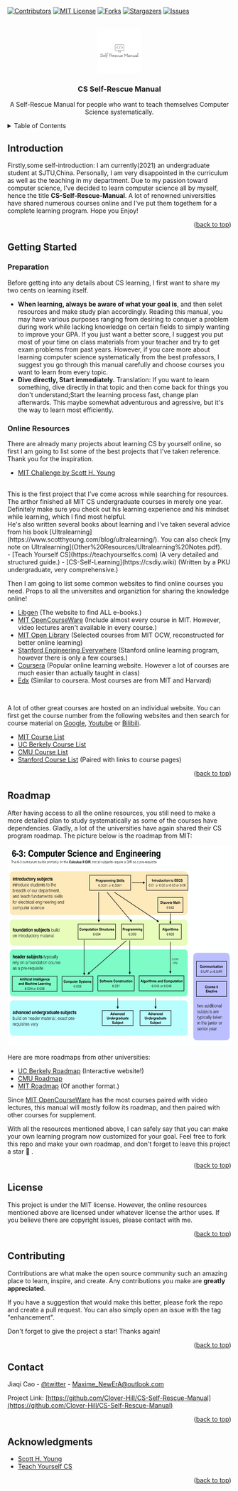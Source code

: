 <div id="top"></div>

<!-- PROJECT SHIELDS -->
[![Contributors][contributors-shield]][contributors-url]
[![MIT License][license-shield]][license-url]
[![Forks][forks-shield]][forks-url]
[![Stargazers][stars-shield]][stars-url]
[![Issues][issues-shield]][issues-url]

<!-- PROJECT LOGO -->
<br />

<div align="center">
  <a href="https://github.com/Clover-Hill/CS-Self-Rescue-Manual">
    <img src="images/logo.png" alt="Logo" width="100" height="100">
  </a>

<h3 align="center">CS Self-Rescue Manual</h3>

  <p align="center">
    A Self-Rescue Manual for people who want to teach themselves Computer Science systematically.
  </p>

</div>

<!-- TABLE OF CONTENTS -->

<details>
  <summary>Table of Contents</summary>
  <ol>
    <li>
      <a href="#introduction">Introduction</a>
    </li>
    <li>
      <a href="#getting-started">Getting Started</a>
      <ul>
        <li><a href="#preparation">Preparation</a></li>
        <li><a href="#online-resources">Online Resources</a></li>
        <li><a href="#roadmap">Road Map</a></li>
      </ul>
    </li>
    <li>
      <a href="#maths">Maths</a>
      <ul>
        <li><a href="#discrete-maths">Discrete Mathematics</a></li>
        <li><a href="#information-theory">Information Theory</a></li>
        <li><a href="#analysis">Analysis</a></li>
        <li><a href="#linear-algebra">Linear Algebra</a></li>
        <li><a href="#statistics">Statistics</a></li>
        <li><a href="#advance-maths">Advance Topics</a></li>
      </ul>
    </li>
    <li>
      <a href="#nature-science">Nature Science</a>
      <ul>
        <li><a href="#physics">Physics</a></li>
        <li><a href="#chemistry">Chemistry</a></li>
        <li><a href="#biology">Biology</a></li>
      </ul>
    </li>
    <li>
      <a href="#introductory-subjects">Introductory Subjects</a>
      <ul>
        <li><a href="#introductory-course">Introductory Course</a></li>
        <li><a href="#basic-programming">Basic Programming Skills</a></li>
      </ul>
    </li>
    <li>
      <a href="#fundation-subjects">Fundation Subjects</a>
      <ul>
        <li><a href="#cs-tools">CS Tools</a></li>
        <li><a href="#advance-programming">Advance Programming</a></li>
        <li><a href="#algorithms">Algorithms</a></li>
        <li><a href="#digital-systems">Digital Systems</a></li>
      </ul>
    </li>
    <li>
      <a href="#header-subjects">Header Subjects</a>
      <ul>
        <li><a href="#software-construction">Software Construction</a></li>
        <li><a href="#computer-systems">Computer Systems</a></li>
        <li><a href="#advance-algorithms">Advance Algorithms</a></li>
        <li><a href="#machine-learning">Machine Learning</a></li>
      </ul>
    </li>
    <li>
      <a href="#advance-subjects">Advance Subjects</a>
      <ul>
        <li><a href="#distributed-systems">Distributed Systems</a></li>
        <li><a href="#computer-network">Computer Network</a></li>
        <li><a href="#database">Database</a></li>
        <li><a href="#compilers">Compilers</a></li>
        <li><a href="#computer-security">Computer Security</a></li>
        <li><a href="#deep-learning">Deep Learning</a></li>
        <li><a href="#advance-machine-learning"></a>Advance Machine Learning</li>
      </ul>
    </li>
    <li><a href="#license">License</a></li>
    <li><a href="#contributing">Contributing</a></li>
    <li><a href="#contact">Contact</a></li>
    <li><a href="#acknowledgments">Acknowledgments</a></li>
  </ol>
</details>

<!-- ABOUT THE PROJECT -->

## Introduction
Firstly,some self-introduction: I am currently(2021) an undergraduate student at SJTU,China. Personally, I am very disappointed in the curriculum as well as the teaching in my department. Due to my passion toward computer science, I've decided to learn computer science all by myself, hence the title **CS-Self-Rescue-Manual**. A lot of renowned universities have shared numerous courses online and I've put them togethem for a complete learning program. Hope you Enjoy! 

<p align="right">(<a href="#top">back to top</a>)</p>

<!-- GETTING STARTED -->

## Getting Started
### Preparation
Before getting into any details about CS learning, I first want to share my two cents on learning itself.
- **When learning, always be aware of what your goal is**, and then selet resources and make study plan accordingly. Reading this manual, you may have various purposes ranging from desiring to conquer a problem during work while lacking knowledge on certain fields to simply wanting to improve your GPA. If you just want a better score, I suggest you put most of your time on class materials from your teacher and try to get exam problems from past years. However, if you care more about learning computer science systematically from the best professors, I suggest you go through this manual carefully and choose courses you want to learn from every topic.
- **Dive directly, Start immediately.** Translation: If you want to learn something, dive directly in that topic and then come back for things you don't understand;Start the learning process fast, change plan afterwards. This maybe somewhat adventurous and agressive, but it's the way to learn most efficiently.

### Online Resources
There are already many projects about learning CS by yourself online, so first I am going to list some of the best projects that I've taken reference. Thank you for the inspiration.
- [MIT Challenge by Scott H. Young](https://www.scotthyoung.com/blog/myprojects/mit-challenge-2/)
<br />
  This is the first project that I've come across while searching for resources. The arthor finished all MIT CS undergraduate courses in merely one year. Definitely make sure you check out his learning experience and his mindset while learning, which I find most helpful.
<br />
  He's also written several books about learning and I've taken several advice from his book [Ultralearning](https://www.scotthyoung.com/blog/ultralearning/). You can also check [my note on Ultralearning](Other%20Resources/Ultralearning%20Notes.pdf). 
<br />
- [Teach Yourself CS](https://teachyourselfcs.com) (A very detailed and structured guide.)
- [CS-Self-Learning](https://csdiy.wiki) (Written by a PKU undergraduate, very comprehensive.)
<br />

Then I am going to list some common websites to find online courses you need. Props to all the universites and organiztion for sharing the knowledge online!
- [Libgen](https://libgen.rs)
  (The website to find ALL e-books.)
- [MIT OpenCourseWare](https://ocw.mit.edu/index.html)
  (Include almost every course in MIT. However, video lectures aren't available in every course.)
- [MIT Open Library](https://openlearning.mit.edu/courses-programs/open-learning-library)
  (Selected courses from MIT OCW, reconstructed for better online learning)
- [Stanford Engineering Everywhere](https://see.stanford.edu/Course)
  (Stanford online learning program, however there is only a few courses.)
- [Coursera](https://coursera.org)
  (Popular online learning website. However a lot of courses are much easier than actually taught in class)
- [Edx](https://edx.org)
  (Similar to coursera. Most courses are from MIT and Harvard)
<br />

A lot of other great courses are hosted on an individual website. You can first get the course number from the following websites and then search for course material on [Google](https://www.google.com), [Youtube](https://www.youtube.com) or [Bilibili](https://bilibili.com).
- [MIT Course List](http://student.mit.edu/catalog/m6a.html)
- [UC Berkely Course List](https://www2.eecs.berkeley.edu/Courses/CS/?_ga=2.49145060.370293363.1598336094-476512950.1598336094)
- [CMU Course List](https://csd.cmu.edu/cs-and-related-undergraduate-courses)
- [Stanford Course List](https://www.classcentral.com/report/stanford-on-campus-courses/) (Paired with links to course pages)

<p align="right">(<a href="#top">back to top</a>)</p>

<!-- ROADMAP -->

## Roadmap
After having access to all the online resources, you still need to make a more detailed plan to study systematically as some of the courses have dependencies. Gladly, a lot of the universities have again shared their CS program roadmap. The picture below is the roadmap from MIT:
<br />
<div align="center">
  <a href="https://github.com/Clover-Hill/CS-Self-Rescue-Manual">
    <img src="images/MIT_6-3_roadmap_image.jpg" alt="Roadmap" width="600" height="450">
  </a>
</div>

Here are more roadmaps from other universities:
- [UC Berkely Roadmap](https://hkn.eecs.berkeley.edu/courseguides) (Interactive website!)
- [CMU Roadmap](http://coursecatalog.web.cmu.edu/schools-colleges/schoolofcomputerscience/undergraduatecomputerscience/#bscurriculumtextcontainer) 
- [MIT Roadmap](http://catalog.mit.edu/degree-charts/computer-science-engineering-course-6-3/) (Of another format.)

Since [MIT OpenCourseWare](https://ocw.mit.edu/index.html) has the most courses paired with video lectures, this manual will mostly follow its roadmap, and then paired with other courses for supplement.

With all the resources mentioned above, I can safely say that you can make your own learning program now customized for your goal. Feel free to fork this repo and make your own roadmap, and don't forget to leave this project a star :star_struck: .

<p align="right">(<a href="#top">back to top</a>)</p>

<!-- License -->

## License

This project is under the MIT license. However, the online resources mentioned above are licensed under whatever license the arthor uses.
If you believe there are copyright issues, please contact with me.

<p align="right">(<a href="#top">back to top</a>)</p>

<!-- CONTRIBUTING -->

## Contributing

Contributions are what make the open source community such an amazing place to learn, inspire, and create. Any contributions you make are **greatly appreciated**.

If you have a suggestion that would make this better, please fork the repo and create a pull request. You can also simply open an issue with the tag "enhancement".

Don't forget to give the project a star! Thanks again!

<p align="right">(<a href="#top">back to top</a>)</p>

<!-- CONTACT -->

## Contact

Jiaqi Cao - [@twitter](https://twitter.com/NewErA79506535) - Maxime_NewErA@outlook.com

Project Link: [https://github.com/Clover-Hill/CS-Self-Rescue-Manual](https://github.com/Clover-Hill/CS-Self-Rescue-Manual)

<p align="right">(<a href="#top">back to top</a>)</p>

<!-- ACKNOWLEDGMENTS -->

## Acknowledgments

* [Scott H. Young](https://www.scotthyoung.com/blog/)
* [Teach Yourself CS](https://teachyourselfcs.com/)

<p align="right">(<a href="#top">back to top</a>)</p>

<!-- Urls -->
[contributors-shield]: https://img.shields.io/github/contributors/Clover-Hill/CS-Self-Rescue-Manual.svg?style=for-the-badge
[contributors-url]: https://github.com/Clover-Hill/CS-Self-Rescue-Manual/graphs/contributors
[forks-shield]: https://img.shields.io/github/forks/Clover-Hill/CS-Self-Rescue-Manual.svg?style=for-the-badge
[forks-url]: https://github.com/Clover-Hill/CS-Self-Rescue-Manual/network/members
[stars-shield]: https://img.shields.io/github/stars/Clover-Hill/CS-Self-Rescue-Manual.svg?style=for-the-badge
[stars-url]: https://github.com/Clover-Hill/CS-Self-Rescue-Manual/stargazers
[issues-shield]: https://img.shields.io/github/issues/Clover-Hill/CS-Self-Rescue-Manual.svg?style=for-the-badge
[issues-url]: https://github.com/Clover-Hill/CS-Self-Rescue-Manual/issues
[linkedin-shield]: https://img.shields.io/badge/-LinkedIn-black.svg?style=for-the-badge&logo=linkedin&colorB=555
[license-shield]: https://img.shields.io/github/license/Clover-Hill/CS-Self-Rescue-Manual.svg?style=for-the-badge
[license-url]: https://github.com/Clover-Hill/CS-Self-Rescue-Manual/blob/master/LICENSE.txt
[product-screenshot]: images/screenshot.pngK